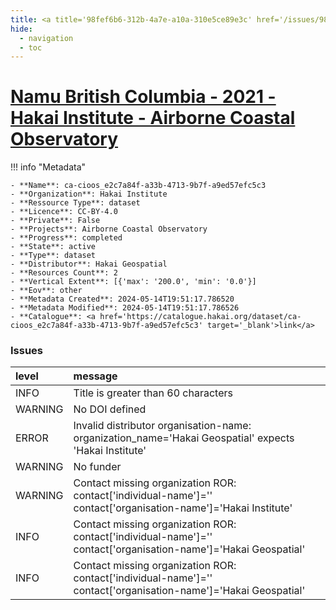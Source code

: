```yaml
---
title: <a title='98fef6b6-312b-4a7e-a10a-310e5ce89e3c' href='/issues/98fef6b6-312b-4a7e-a10a-310e5ce89e3c/' target='_blank'>Namu British Columbia - 2021 - Hakai Institute - Airborne Coastal Observatory</a>
hide:
  - navigation
  - toc
---
```


# <a title='98fef6b6-312b-4a7e-a10a-310e5ce89e3c' href='/issues/98fef6b6-312b-4a7e-a10a-310e5ce89e3c/' target='_blank'>Namu British Columbia - 2021 - Hakai Institute - Airborne Coastal Observatory</a>

<div id='map'></div>

!!! info "Metadata"
    
    - **Name**: ca-cioos_e2c7a84f-a33b-4713-9b7f-a9ed57efc5c3 
    - **Organization**: Hakai Institute 
    - **Ressource Type**: dataset 
    - **Licence**: CC-BY-4.0 
    - **Private**: False 
    - **Projects**: Airborne Coastal Observatory 
    - **Progress**: completed 
    - **State**: active 
    - **Type**: dataset 
    - **Distributor**: Hakai Geospatial 
    - **Resources Count**: 2 
    - **Vertical Extent**: [{'max': '200.0', 'min': '0.0'}] 
    - **Eov**: other 
    - **Metadata Created**: 2024-05-14T19:51:17.786520 
    - **Metadata Modified**: 2024-05-14T19:51:17.786526 
    - **Catalogue**: <a href='https://catalogue.hakai.org/dataset/ca-cioos_e2c7a84f-a33b-4713-9b7f-a9ed57efc5c3' target='_blank'>link</a> 

### Issues

| level   | message                                                                                                          |
|:--------|:-----------------------------------------------------------------------------------------------------------------|
| INFO    | Title is greater than 60 characters                                                                              |
| WARNING | No DOI defined                                                                                                   |
| ERROR   | Invalid distributor organisation-name: organization_name='Hakai Geospatial' expects 'Hakai Institute'            |
| WARNING | No funder                                                                                                        |
| WARNING | Contact missing organization ROR:  contact['individual-name']='' contact['organisation-name']='Hakai Institute'  |
| INFO    | Contact missing organization ROR:  contact['individual-name']='' contact['organisation-name']='Hakai Geospatial' |
| INFO    | Contact missing organization ROR:  contact['individual-name']='' contact['organisation-name']='Hakai Geospatial' |

<script>
   document.addEventListener("DOMContentLoaded", function() {
    var map = L.map('map').setView([51.505, -125.09], 5);
    L.tileLayer('https://tile.openstreetmap.org/{z}/{x}/{y}.png', {
        maxZoom: 19,
        attribution: '&copy; <a href="http://www.openstreetmap.org/copyright">OpenStreetMap</a>'
    }).addTo(map);
    var geojsonFeature = {
        "type": "Feature",
        "properties": {
            "name" : "<a title='98fef6b6-312b-4a7e-a10a-310e5ce89e3c' href='/issues/98fef6b6-312b-4a7e-a10a-310e5ce89e3c/' target='_blank'>Namu British Columbia - 2021 - Hakai Institute - Airborne Coastal Observatory</a>"
        },
        "geometry": {'type': 'Point', 'coordinates': [-127.9, 51.85]}
    }
    L.geoJSON(geojsonFeature).addTo(map);
   })
</script>